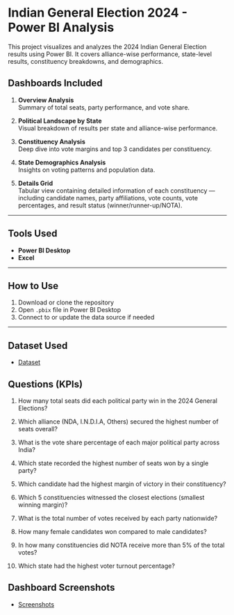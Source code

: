 # Indian General Election 2024 - Power BI Analysis
This project visualizes and analyzes the 2024 Indian General Election results using Power BI. It covers alliance-wise performance, state-level results, constituency breakdowns, and demographics.

## Dashboards Included
1. **Overview Analysis**  
   Summary of total seats, party performance, and vote share.

2. **Political Landscape by State**  
   Visual breakdown of results per state and alliance-wise performance.

3. **Constituency Analysis**  
   Deep dive into vote margins and top 3 candidates per constituency.

4. **State Demographics Analysis**  
   Insights on voting patterns and population data.

5. **Details Grid**  
   Tabular view containing detailed information of each constituency — including candidate names, party affiliations, vote counts, vote percentages, and result        status (winner/runner-up/NOTA).

---
## Tools Used
- **Power BI Desktop**
- **Excel**

---
## How to Use
1. Download or clone the repository
2. Open `.pbix` file in Power BI Desktop
3. Connect to or update the data source if needed

---
## Dataset Used
- <a href="https://github.com/Surajsuri0/India-Election-Results-Analysis-PowerBI/tree/main/Raw%20Data">Dataset</a>

## Questions (KPIs)
1. How many total seats did each political party win in the 2024 General Elections?

2. Which alliance (NDA, I.N.D.I.A, Others) secured the highest number of seats overall?

3. What is the vote share percentage of each major political party across India?

4. Which state recorded the highest number of seats won by a single party?

5. Which candidate had the highest margin of victory in their constituency?

6. Which 5 constituencies witnessed the closest elections (smallest winning margin)?

7. What is the total number of votes received by each party nationwide?

8. How many female candidates won compared to male candidates?

9. In how many constituencies did NOTA receive more than 5% of the total votes?

10. Which state had the highest voter turnout percentage?


## Dashboard Screenshots
- <a href="https://github.com/Surajsuri0/India-Election-Results-Analysis-PowerBI/tree/main/Screenshots">Screenshots</a>





